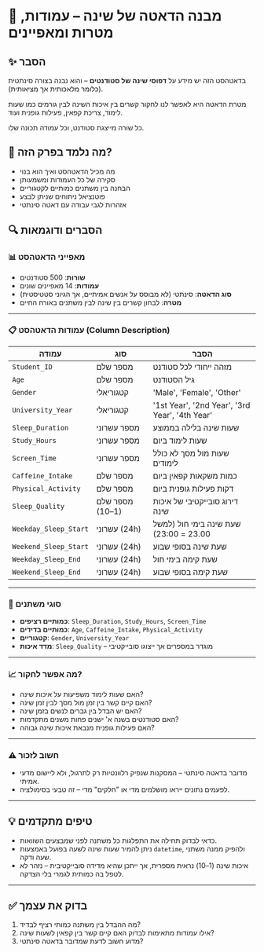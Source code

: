 # 📘 מבנה הדאטה של שינה – עמודות, מטרות ומאפיינים

## ✨ הסבר
בדאטהסט הזה יש מידע על **דפוסי שינה של סטודנטים** – והוא נבנה בצורה סינתטית (כלומר מלאכותית אך מציאותית). 

מטרת הדאטה היא לאפשר לנו לחקור קשרים בין איכות השינה לבין גורמים כמו שעות לימוד, צריכת קפאין, פעילות גופנית ועוד. 

כל שורה מייצגת סטודנט, וכל עמודה תכונה שלו.

## 🧠 מה נלמד בפרק הזה?
- מה מכיל הדאטהסט ואיך הוא בנוי
- סקירה של כל העמודות ומשמעותן
- הבחנה בין משתנים כמותיים לקטגוריים
- פוטנציאל ניתוחים שניתן לבצע
- אזהרות לגבי עבודה עם דאטה סינתטי

## 🔍 הסברים ודוגמאות

### 📊 מאפייני הדאטהסט
- **שורות**: 500 סטודנטים
- **עמודות**: 14 מאפיינים שונים
- **סוג הדאטה**: סינתטי (לא מבוסס על אנשים אמיתיים, אך הגיוני סטטיסטית)
- **מטרה**: לבחון קשרים בין שינה לבין משתנים באורח החיים

---

### 📋 עמודות הדאטהסט (Column Description)

| עמודה                  | סוג            | הסבר |
|------------------------|----------------|------|
| `Student_ID`           | מספר שלם        | מזהה ייחודי לכל סטודנט |
| `Age`                  | מספר שלם        | גיל הסטודנט |
| `Gender`               | קטגוריאלי       | 'Male', 'Female', 'Other' |
| `University_Year`      | קטגוריאלי       | '1st Year', '2nd Year', '3rd Year', '4th Year' |
| `Sleep_Duration`       | מספר עשרוני     | שעות שינה בלילה בממוצע |
| `Study_Hours`          | מספר עשרוני     | שעות לימוד ביום |
| `Screen_Time`          | מספר עשרוני     | שעות מול מסך לא כולל לימודים |
| `Caffeine_Intake`      | מספר שלם        | כמות משקאות קפאין ביום |
| `Physical_Activity`    | מספר שלם        | דקות פעילות גופנית ביום |
| `Sleep_Quality`        | מספר שלם (1–10) | דירוג סובייקטיבי של איכות שינה |
| `Weekday_Sleep_Start`  | עשרוני (24h)    | שעת שינה בימי חול (למשל 23.00 = 23:00) |
| `Weekend_Sleep_Start`  | עשרוני (24h)    | שעת שינה בסופי שבוע |
| `Weekday_Sleep_End`    | עשרוני (24h)    | שעת קימה בימי חול |
| `Weekend_Sleep_End`    | עשרוני (24h)    | שעת קימה בסופי שבוע |

---

### 🧠 סוגי משתנים

- **כמותיים רציפים**: `Sleep_Duration`, `Study_Hours`, `Screen_Time`
- **כמותיים בדידים**: `Age`, `Caffeine_Intake`, `Physical_Activity`
- **קטגוריים**: `Gender`, `University_Year`
- **מדד איכות**: `Sleep_Quality` – מוגדר במספרים אך ייצוגו סובייקטיבי

---

### 📈 מה אפשר לחקור?

- האם שעות לימוד משפיעות על איכות שינה?
- האם קיים קשר בין זמן מול מסך לבין זמן שינה?
- האם יש הבדל בין גברים לנשים בזמן שינה?
- האם סטודנטים בשנה א' ישנים פחות משנים מתקדמות?
- האם פעילות גופנית מנבאת איכות שינה גבוהה?

---

### ⚠️ חשוב לזכור

- מדובר בדאטה סינתטי – המסקנות שנפיק רלוונטיות רק לתרגול, ולא ליישום מדעי אמיתי.
- לפעמים נתונים ייראו מושלמים מדי או "חלקים" מדי – זה טבעי בסימולציה.

---

## 💡 טיפים מתקדמים

- כדאי לבדוק תחילה את התפלגות כל משתנה לפני שמבצעים השוואות.
- ניתן להמיר שעות שינה לשעה בפועל באמצעות `datetime`, ולהפיק ממנה משתני שעה ודקה.
- איכות שינה (1–10) נראית מספרית, אך ייתכן שהיא מדידה סובייקטיבית – נזהר לא לטפל בה כמותית לגמרי בלי הצדקה.

---

## ✅ בדוק את עצמך

1. מה ההבדל בין משתנה כמותי רציף לבדיד?
2. אילו עמודות מתאימות לבדוק האם קיים קשר בין קפאין לשעות שינה?
3. מדוע חשוב לדעת שמדובר בדאטה סינתטי?

